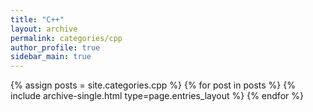 ```yaml
---
title: "C++"
layout: archive
permalink: categories/cpp
author_profile: true
sidebar_main: true
---
```



{% assign posts = site.categories.cpp %}
{% for post in posts %} {% include archive-single.html type=page.entries_layout %} {% endfor %}
